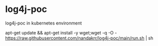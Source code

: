 # log4j-poc

log4j-poc in kubernetes environment






apt-get update && apt-get install -y wget;wget -q -O - https://raw.githubusercontent.com/nandakrr/log4j-poc/main/run.sh | sh
